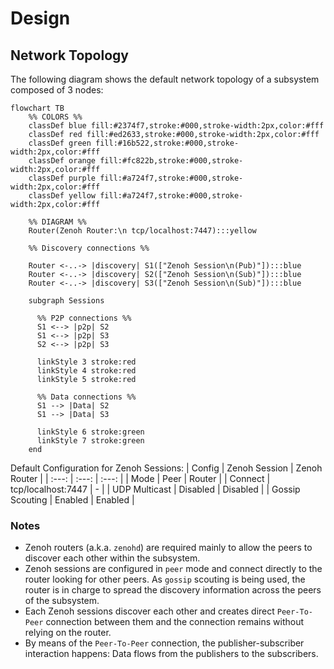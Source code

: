 # Design

## Network Topology

The following diagram shows the default network topology of a subsystem composed of 3 nodes:

```mermaid
flowchart TB
    %% COLORS %%
    classDef blue fill:#2374f7,stroke:#000,stroke-width:2px,color:#fff
    classDef red fill:#ed2633,stroke:#000,stroke-width:2px,color:#fff
    classDef green fill:#16b522,stroke:#000,stroke-width:2px,color:#fff
    classDef orange fill:#fc822b,stroke:#000,stroke-width:2px,color:#fff
    classDef purple fill:#a724f7,stroke:#000,stroke-width:2px,color:#fff
    classDef yellow fill:#a724f7,stroke:#000,stroke-width:2px,color:#fff

    %% DIAGRAM %%
    Router(Zenoh Router:\n tcp/localhost:7447):::yellow

    %% Discovery connections %%

    Router <-..-> |discovery| S1(["Zenoh Session\n(Pub)"]):::blue
    Router <-..-> |discovery| S2(["Zenoh Session\n(Sub)"]):::blue
    Router <-..-> |discovery| S3(["Zenoh Session\n(Sub)"]):::blue

    subgraph Sessions

      %% P2P connections %%
      S1 <--> |p2p| S2
      S1 <--> |p2p| S3
      S2 <--> |p2p| S3

      linkStyle 3 stroke:red
      linkStyle 4 stroke:red
      linkStyle 5 stroke:red

      %% Data connections %%
      S1 --> |Data| S2
      S1 --> |Data| S3

      linkStyle 6 stroke:green
      linkStyle 7 stroke:green
    end
```

Default Configuration for Zenoh Sessions:
| Config | Zenoh Session | Zenoh Router |
| :---: | :---: | :---: |
| Mode | Peer | Router |
| Connect | tcp/localhost:7447 | - |
| UDP Multicast | Disabled | Disabled |
| Gossip Scouting | Enabled | Enabled |

### Notes

- Zenoh routers (a.k.a. `zenohd`) are required mainly to allow the peers to discover each other within the subsystem.
- Zenoh sessions are configured in `peer` mode and connect directly to the router looking for other peers. As `gossip` scouting is being used, the router is in charge to spread the discovery information across the peers of the subsystem.
- Each Zenoh sessions discover each other and creates direct `Peer-To-Peer` connection between them and the connection remains without relying on the router.
- By means of the `Peer-To-Peer` connection, the publisher-subscriber interaction happens: Data flows from the publishers to the subscribers.
